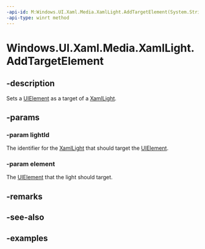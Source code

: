 ```yaml
---
-api-id: M:Windows.UI.Xaml.Media.XamlLight.AddTargetElement(System.String,Windows.UI.Xaml.UIElement)
-api-type: winrt method
---
```


<!-- Method syntax.
public void XamlLight.AddTargetElement(String lightId, UIElement element)
-->

# Windows.UI.Xaml.Media.XamlLight.AddTargetElement

## -description
Sets a [UIElement](https://docs.microsoft.com/uwp/api/Windows.UI.Xaml.UIElement) as a target of a [XamlLight](XamlLight.md).

## -params
### -param lightId
The identifier for the [XamlLight](XamlLight.md) that should target the [UIElement](https://docs.microsoft.com/uwp/api/Windows.UI.Xaml.UIElement).

### -param element
The [UIElement](https://docs.microsoft.com/uwp/api/Windows.UI.Xaml.UIElement) that the light should target.

## -remarks

## -see-also

## -examples

